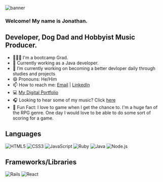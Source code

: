 ![banner](https://user-images.githubusercontent.com/65975460/110845713-f0a58d80-8278-11eb-90a0-8843c16af09b.png)

### Welcome! My name is Jonathan.

## Developer, Dog Dad and Hobbyist Music Producer.

- 👨🏾‍🎓 I'm a bootcamp Grad.
- 👀 Currently working as a Java developer.
- 🔭 I’m currently working on becoming a better devloper daily through studies and projects
- 😄 Pronouns: He/Him
- 📫 How to reach me: <a href="mailto:cohendevworks@gmail.com">Email</a> | <a href="https://www.linkedin.com/in/jonathan-cohen-bbb2891b4/">LinkedIn</a>
- 💻 <a href="https://jonathan-co-portfolio.netlify.app/">My Digital Portfolio</a>
- 🎧 Looking to hear some of my music? Click <a href="https://soundcloud.com/itsdrifta">here</a>
- 👾 Fun Fact: I love to game when I get the chance to. I'm a huge fan of the RPG genre. One day I would love to be able to do some sort of scoring for a game.

## Languages
<p>
<img alt="HTML5" src="https://img.shields.io/badge/html5%20-%23E34F26.svg?&style=for-the-badge&logo=html5&logoColor=white"/>
<img alt="CSS3" src="https://img.shields.io/badge/css3%20-%231572B6.svg?&style=for-the-badge&logo=css3&logoColor=white"/>
<img alt="JavaScript" src="https://img.shields.io/badge/javascript%20-%23323330.svg?&style=for-the-badge&logo=javascript&logoColor=%23F7DF1E"/>
<img alt="Ruby" src="https://img.shields.io/badge/ruby-%23CC342D.svg?&style=for-the-badge&logo=ruby&logoColor=white"/>
<img alt="Java" src="https://img.shields.io/badge/Java-ED8B00?style=for-the-badge&logo=java&logoColor=white"/>
<img alt="Node.js" src="https://img.shields.io/badge/Node.js-43853D?style=for-the-badge&logo=node.js&logoColor=white"/>
</p>

## Frameworks/Libraries
<p><img alt="Rails" src="https://img.shields.io/badge/rails%20-%23CC0000.svg?&style=for-the-badge&logo=ruby-on-rails&logoColor=white"/>
<img alt="React" src="https://img.shields.io/badge/react%20-%2320232a.svg?&style=for-the-badge&logo=react&logoColor=%2361DAFB"/></p>




<br />
<!-- **JDC1492/JDC1492** is a ✨ _special_ ✨ repository because its `README.md` (this file) appears on your GitHub profile! -->
